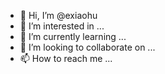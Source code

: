 - 👋 Hi, I’m @exiaohu
- 👀 I’m interested in ...
- 🌱 I’m currently learning ...
- 💞️ I’m looking to collaborate on ...
- 📫 How to reach me ...

<!---
exiaohu/exiaohu is a ✨ special ✨ repository because its `README.md` (this file) appears on your GitHub profile.
You can click the Preview link to take a look at your changes.
--->
